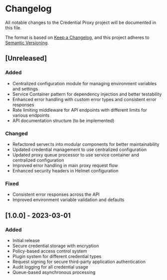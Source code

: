 # Changelog

All notable changes to the Credential Proxy project will be documented in this file.

The format is based on [Keep a Changelog](https://keepachangelog.com/en/1.0.0/),
and this project adheres to [Semantic Versioning](https://semver.org/spec/v2.0.0.html).

## [Unreleased]

### Added
- Centralized configuration module for managing environment variables and settings
- Service Container pattern for dependency injection and better testability
- Enhanced error handling with custom error types and consistent error responses
- Rate limiting middleware for API endpoints with different limits for various endpoints
- API documentation structure (to be implemented)

### Changed
- Refactored server.ts into modular components for better maintainability
- Updated credential management to use centralized configuration
- Updated proxy queue processor to use service container and centralized configuration
- Improved error handling in main proxy request flow
- Enhanced security headers in Helmet configuration

### Fixed
- Consistent error responses across the API
- Improved environment variable validation and defaults

## [1.0.0] - 2023-03-01

### Added
- Initial release
- Secure credential storage with encryption
- Policy-based access control system
- Plugin system for different credential types
- Request signing for secure third-party application authentication
- Audit logging for all credential usage
- Queue-based asynchronous processing 
